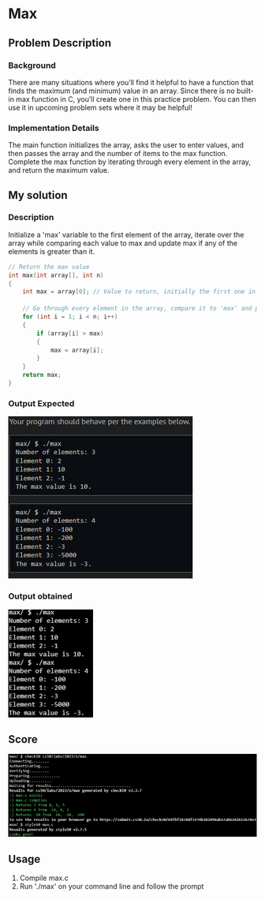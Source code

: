 # Max

## Problem Description

### Background

There are many situations where you’ll find it helpful to have a function that finds the maximum (and minimum) value in an array. Since there is no built-in max function in C, you’ll create one in this practice problem. You can then use it in upcoming problem sets where it may be helpful!

### Implementation Details

The main function initializes the array, asks the user to enter values, and then passes the array and the number of items to the max function. Complete the max function by iterating through every element in the array, and return the maximum value.

## My solution

### Description

Initialize a 'max' variable to the first element of the array, iterate over the array while comparing each value to max and update max if any of the elements is greater than it.

```c
// Return the max value
int max(int array[], int n)
{
    int max = array[0]; // Value to return, initially the first one in the array

    // Go through every element in the array, compare it to 'max' and place the larger one on 'max'
    for (int i = 1; i < n; i++)
    {
        if (array[i] > max)
        {
            max = array[i];
        }
    }
    return max;
}
```

### Output Expected

![Output expected](./Resources/OutputExpected.png)

### Output obtained

![Output obtained](./Resources/OutputObtained.png)

## Score

![All good](./Resources/Score.png)

## Usage

1. Compile max.c
2. Run './max' on your command line and follow the prompt